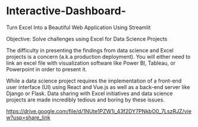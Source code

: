 # Interactive-Dashboard-
Turn Excel Into a Beautiful Web Application Using Streamlit

Objective: Solve challenges using Excel for Data Science Projects

The difficulty in presenting the findings from data science and Excel projects is a concern (a.k.a production deployment). 
You will either need to link an excel file with visualization software like Power BI, Tableau, or Powerpoint in order to present it.


While a data science project requires the implementation of a front-end user interface (UI) using React and Vue.js as well as a back-end server like Django or Flask.
Data sharing with Excel initiatives and data science projects are made incredibly tedious and boring by these issues.

https://drive.google.com/file/d/1NUte1PZW1i_43f2DY7PNkbO0_7LszRJZ/view?usp=share_link
